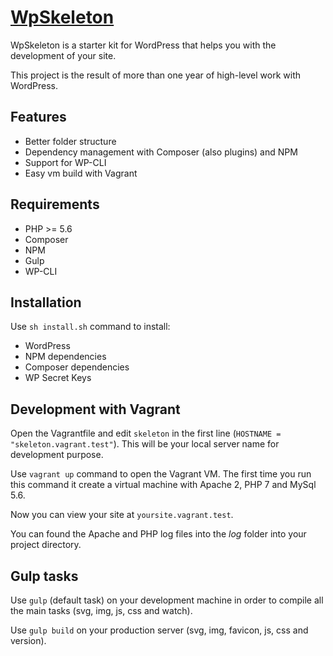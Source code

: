# [WpSkeleton](https://github.com/mirkoferraro/wp-skeleton)

WpSkeleton is a starter kit for WordPress that helps you with the development of your site.

This project is the result of more than one year of high-level work with WordPress.

## Features

* Better folder structure
* Dependency management with Composer (also plugins) and NPM
* Support for WP-CLI
* Easy vm build with Vagrant

## Requirements

* PHP >= 5.6
* Composer
* NPM
* Gulp
* WP-CLI

## Installation

Use ```sh install.sh``` command to install:

* WordPress
* NPM dependencies
* Composer dependencies
* WP Secret Keys

## Development with Vagrant

Open the Vagrantfile and edit ```skeleton``` in the first line (```HOSTNAME = "skeleton.vagrant.test"```). This will be your local server name for development purpose.

Use ```vagrant up``` command to open the Vagrant VM. The first time you run this command it create a virtual machine with Apache 2, PHP 7 and MySql 5.6.

Now you can view your site at ```yoursite.vagrant.test```.

You can found the Apache and PHP log files into the *log* folder into your project directory.

## Gulp tasks

Use ```gulp``` (default task) on your development machine in order to compile all the main tasks (svg, img, js, css and watch).

Use ```gulp build``` on your production server (svg, img, favicon, js, css and version).